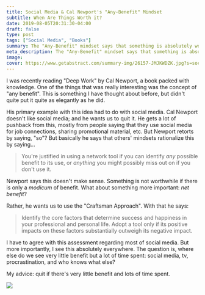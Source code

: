 ```yaml
---
title: Social Media & Cal Newport's "Any-Benefit" Mindset
subtitle: When Are Things Worth it?
date: 2019-08-05T20:31:30-04:00
draft: false
type: post
tags: ["Social Media", "Books"]
summary: The "Any-Benefit" mindset says that something is absolutely worth a lot of your time, even if it provides next to no net benefit. We should rethink this and remove these essentially wasteful activities.
meta_description: The "Any-Benefit" mindset says that something is absolutely worth a lot of your time, even if it provides next to no net benefit.
image: 
cover: https://www.getabstract.com/summary-img/26157-JMJKWDZK.jpg?s=social
---
```


I was recently reading "Deep Work" by Cal Newport, a book packed with knowledge. 
One of the things that was really interesting was the concept of "any benefit".
This is something I have thought about before, but didn't quite put it quite 
as elegantly as he did.

His primary example with this idea had to do with social media.
Cal Newport doesn't like social media; and he wants us
to quit it. He gets a lot of pushback from this, mostly from people
saying that they use social media for job connections, sharing promotional material, etc. 
But Newport retorts by saying, "so"? But basically he says that others'
mindsets rationalize this by saying...

> You're justified in using a network tool if you can identify _any_ possible benefit to its use, or _anything_ you
might possibly miss out on if you don't use it.


Newport says this doesn't make sense. Something is not worthwhile if there is only a _modicum_ of benefit.
What about something more important: _net benefit_?

Rather, he wants us to use the "Craftsman Approach".
With that he says: 

> Identify the core factors that determine success and happiness in your professional and personal life. Adopt a tool only if its positive impacts on these factors substantially outweigh its negative impact.

I have to agree with this assessment regarding most of social media. But more importantly, I
 see this absolutely everywhere. The question is, where else do we see 
 very little benefit but a lot of time spent: social media, tv, procrastination, and who
  knows what else?
  
My advice: quit if there's very little benefit and lots of time spent.

![](https://media.tenor.com/images/7590b97219d9e4c26e7d3b97fa6ba627/tenor.gif)